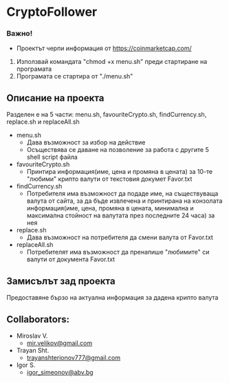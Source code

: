# CryptoFollower

### Важно!
- Проектът черпи информация от https://coinmarketcap.com/
1. Използвай командата "chmod +x menu.sh" преди стартиране на програмата
2. Програмата се стартира от "./menu.sh"

## Описание на проекта
Разделен е на 5 части: menu.sh, favouriteCrypto.sh, findCurrency.sh, replace.sh и replaceAll.sh 
- menu.sh
	- Дава възможност за избор на действие
	- Осъществява се даване на позволение за работа с другите 5 shell script файла
- favouriteCrypto.sh
	- Принтира информация(име, цена и промяна в цената) за 10-те "любими" крипто валути от текстовия докумет Favor.txt
- findCurrency.sh
	- Потребителя има възможност да подаде име, на съществуваща валута от сайта, за да бъде извлечена и принтирана на конзолата информация(име, цена, промяна в цената, минимална и максимална стойност на валутата през последните 24 часа) за нея
- replace.sh
	- Дава възможност на потребителя да смени валута от Favor.txt
- replaceAll.sh
	- Потребителят има възможност да пренапише "любимите" си валути от документа Favor.txt

## Замисълът зад проекта
Предоставяне бързо на актуална информация за дадена крипто валута

## Collaborators:
- Miroslav V. 
  - mir.velikov@gmail.com
- Trayan Sht.
  - trayanshterionov777@gmail.com
- Igor S.
  - igor_simeonov@abv.bg
